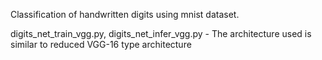 Classification of handwritten digits using mnist dataset.

digits_net_train_vgg.py, digits_net_infer_vgg.py - The architecture used is similar to reduced VGG-16 type architecture
